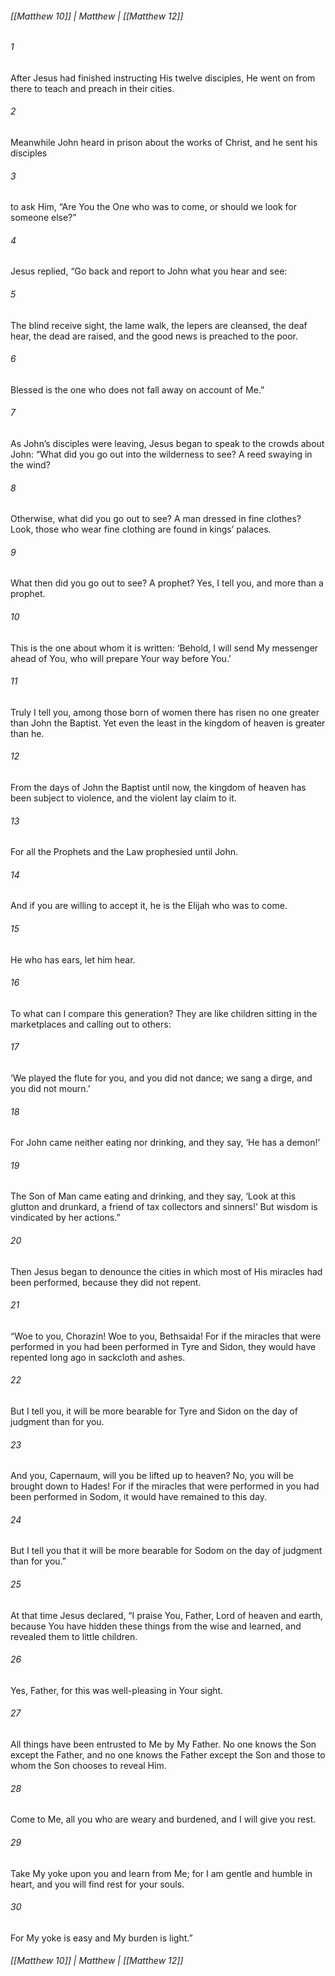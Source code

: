 ###### [[Matthew 10]] | Matthew | [[Matthew 12]]

###### 1
After Jesus had finished instructing His twelve disciples, He went on from there to teach and preach in their cities.
###### 2
Meanwhile John heard in prison about the works of Christ, and he sent his disciples
###### 3
to ask Him, “Are You the One who was to come, or should we look for someone else?”
###### 4
Jesus replied, “Go back and report to John what you hear and see:
###### 5
The blind receive sight, the lame walk, the lepers are cleansed, the deaf hear, the dead are raised, and the good news is preached to the poor.
###### 6
Blessed is the one who does not fall away on account of Me.”
###### 7
As John’s disciples were leaving, Jesus began to speak to the crowds about John: “What did you go out into the wilderness to see? A reed swaying in the wind?
###### 8
Otherwise, what did you go out to see? A man dressed in fine clothes? Look, those who wear fine clothing are found in kings’ palaces.
###### 9
What then did you go out to see? A prophet? Yes, I tell you, and more than a prophet.
###### 10
This is the one about whom it is written: ‘Behold, I will send My messenger ahead of You, who will prepare Your way before You.’
###### 11
Truly I tell you, among those born of women there has risen no one greater than John the Baptist. Yet even the least in the kingdom of heaven is greater than he.
###### 12
From the days of John the Baptist until now, the kingdom of heaven has been subject to violence, and the violent lay claim to it.
###### 13
For all the Prophets and the Law prophesied until John.
###### 14
And if you are willing to accept it, he is the Elijah who was to come.
###### 15
He who has ears, let him hear.
###### 16
To what can I compare this generation? They are like children sitting in the marketplaces and calling out to others:
###### 17
‘We played the flute for you, and you did not dance; we sang a dirge, and you did not mourn.’
###### 18
For John came neither eating nor drinking, and they say, ‘He has a demon!’
###### 19
The Son of Man came eating and drinking, and they say, ‘Look at this glutton and drunkard, a friend of tax collectors and sinners!’ But wisdom is vindicated by her actions.”
###### 20
Then Jesus began to denounce the cities in which most of His miracles had been performed, because they did not repent.
###### 21
“Woe to you, Chorazin! Woe to you, Bethsaida! For if the miracles that were performed in you had been performed in Tyre and Sidon, they would have repented long ago in sackcloth and ashes.
###### 22
But I tell you, it will be more bearable for Tyre and Sidon on the day of judgment than for you.
###### 23
And you, Capernaum, will you be lifted up to heaven? No, you will be brought down to Hades! For if the miracles that were performed in you had been performed in Sodom, it would have remained to this day.
###### 24
But I tell you that it will be more bearable for Sodom on the day of judgment than for you.”
###### 25
At that time Jesus declared, “I praise You, Father, Lord of heaven and earth, because You have hidden these things from the wise and learned, and revealed them to little children.
###### 26
Yes, Father, for this was well-pleasing in Your sight.
###### 27
All things have been entrusted to Me by My Father. No one knows the Son except the Father, and no one knows the Father except the Son and those to whom the Son chooses to reveal Him.
###### 28
Come to Me, all you who are weary and burdened, and I will give you rest.
###### 29
Take My yoke upon you and learn from Me; for I am gentle and humble in heart, and you will find rest for your souls.
###### 30
For My yoke is easy and My burden is light.”

###### [[Matthew 10]] | Matthew | [[Matthew 12]]
